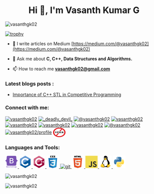 <h1 align="center">Hi 👋, I'm Vasanth Kumar G</h1>

<p align="left"> <img src="https://komarev.com/ghpvc/?username=vasanthgk02&label=Profile%20views&color=0e75b6&style=flat" alt="vasanthgk02" /> </p>

[![trophy](https://github-profile-trophy.vercel.app/?username=vasanthgk02&column=7&margin-w=15&margin-h=15)](https://github.com/ryo-ma/github-profile-trophy)

- 📝 I write articles on Medium [https://medium.com/@vasanthgk02](https://medium.com/@vasanthgk02)

- 💬 Ask me about **C, C++, Data Structures and Algorithms.**

- 📫 How to reach me **vasanthgk02@gmail.com**

### Latest blogs posts :
<!-- BLOG-POST-LIST:START -->
- [Importance of C++ STL in Competitive Programming](https://medium.com/theleanprogrammer/importance-of-c-stl-in-competitive-programming-9f9763b62900?source=rss-bb02bc9037a6------2)
<!-- BLOG-POST-LIST:END -->

<h3 align="left">Connect with me:</h3>
<p align="left">
<a href="https://linkedin.com/in/vasanthgk02" target="blank"><img align="center" src="https://github.com/rahuldkjain/github-profile-readme-generator/blob/master/src/images/icons/Social/linked-in-alt.svg" alt="vasanthgk02" height="30" width="40" /></a>
<a href="https://instagram.com/_deadly_devil_" target="blank"><img align="center" src="https://github.com/rahuldkjain/github-profile-readme-generator/blob/master/src/images/icons/Social/instagram.svg" alt="_deadly_devil_" height="30" width="40" /></a>
<a href="https://medium.com/@vasanthgk02" target="blank"><img align="center" src="https://github.com/rahuldkjain/github-profile-readme-generator/blob/master/src/images/icons/Social/medium.svg" alt="@vasanthgk02" height="30" width="40" /></a>
<a href="https://www.codechef.com/users/vasanthgk02" target="blank"><img align="center" src="https://cdn.jsdelivr.net/npm/simple-icons@3.1.0/icons/codechef.svg" alt="vasanthgk02" height="30" width="40" /></a>
<a href="https://www.hackerrank.com/vasanthgk02" target="blank"><img align="center" src="https://github.com/rahuldkjain/github-profile-readme-generator/blob/master/src/images/icons/Social/hackerrank.svg" alt="vasanthgk02" height="30" width="40" /></a>
<a href="https://codeforces.com/profile/vasanthgk02" target="blank"><img align="center" src="https://cdn.jsdelivr.net/npm/simple-icons@3.0.1/icons/codeforces.svg" alt="vasanthgk02" height="30" width="40" /></a>
<a href="https://www.leetcode.com/vasanthgk02" target="blank"><img align="center" src="https://github.com/rahuldkjain/github-profile-readme-generator/blob/master/src/images/icons/Social/leet-code.svg" alt="vasanthgk02" height="30" width="40" /></a>
<a href="https://www.hackerearth.com/@vasanthgk02" target="blank"><img align="center" src="https://github.com/rahuldkjain/github-profile-readme-generator/blob/master/src/images/icons/Social/hackerearth.svg" alt="@vasanthgk02" height="30" width="40" /></a>
<a href="https://auth.geeksforgeeks.org/user/vasanthgk02/profile" target="blank"><img align="center" src="https://github.com/rahuldkjain/github-profile-readme-generator/blob/master/src/images/icons/Social/geeks-for-geeks.svg" alt="vasanthgk02/profile" height="30" width="40" /></a>
<a href="https://www.stopstalk.com/user/profile/vasanthgk02" target="blank"><img align="center" src="StopStalk.png" alt="vasanthgk02/profile" height="30" width="40" /></a>
</p>

<h3 align="left">Languages and Tools:</h3>

<p align="left"> <a href="https://getbootstrap.com" target="_blank"> <img src="https://raw.githubusercontent.com/devicons/devicon/master/icons/bootstrap/bootstrap-plain-wordmark.svg" alt="bootstrap" width="40" height="40"/> </a> <a href="https://www.cprogramming.com/" target="_blank"> <img src="https://raw.githubusercontent.com/devicons/devicon/master/icons/c/c-original.svg" alt="c" width="40" height="40"/> </a> <a href="https://www.w3schools.com/cpp/" target="_blank"> <img src="https://raw.githubusercontent.com/devicons/devicon/master/icons/cplusplus/cplusplus-original.svg" alt="cplusplus" width="40" height="40"/> </a> <a href="https://www.w3schools.com/css/" target="_blank"> <img src="https://raw.githubusercontent.com/devicons/devicon/master/icons/css3/css3-original-wordmark.svg" alt="css3" width="40" height="40"/> </a> <a href="https://git-scm.com/" target="_blank"> <img src="https://www.vectorlogo.zone/logos/git-scm/git-scm-icon.svg" alt="git" width="40" height="40"/> </a> <a href="https://www.w3.org/html/" target="_blank"> <img src="https://raw.githubusercontent.com/devicons/devicon/master/icons/html5/html5-original-wordmark.svg" alt="html5" width="40" height="40"/> </a> <a href="https://developer.mozilla.org/en-US/docs/Web/JavaScript" target="_blank"> <img src="https://raw.githubusercontent.com/devicons/devicon/master/icons/javascript/javascript-original.svg" alt="javascript" width="40" height="40"/> </a> <a href="https://www.linux.org/" target="_blank"> <img src="https://raw.githubusercontent.com/devicons/devicon/master/icons/linux/linux-original.svg" alt="linux" width="40" height="40"/> </a> <a href="https://www.python.org" target="_blank"> <img src="https://raw.githubusercontent.com/devicons/devicon/master/icons/python/python-original.svg" alt="python" width="40" height="40"/> </a> </p>

<p>&nbsp;<img align="left" src="https://github-readme-stats.vercel.app/api?username=vasanthgk02&show_icons=true&locale=en" alt="vasanthgk02" /></p>

<p><img align="left" src="https://github-readme-streak-stats.herokuapp.com/?user=vasanthgk02&" alt="vasanthgk02" /></p>


